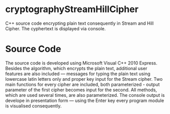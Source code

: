 # cryptographyStreamHillCipher

C++ source code encrypting plain text consequently in Stream and Hill Cipher. The cyphertext is displayed via console.

# Source Code

The source code is developed using Microsoft Visual C++ 2010 Express. Besides the algorithm, which encrypts the plain text, additional user features are also included — messages for typing the plain text using lowercase latin letters only and proper key input for the Stream cipher. Two main functions for every cipher are included, both parameterized - output parameter of the first cipher becomes input for the second. All methods, which are used several times, are also parameterized. The console output is develope in presentation form — using the Enter key every program module is visualised consequently.

